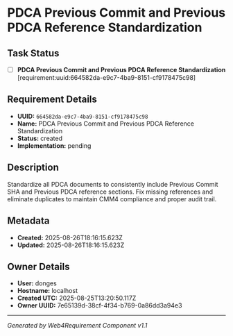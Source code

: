 # PDCA Previous Commit and Previous PDCA Reference Standardization

## Task Status
- [ ] **PDCA Previous Commit and Previous PDCA Reference Standardization** [requirement:uuid:664582da-e9c7-4ba9-8151-cf9178475c98]

## Requirement Details

- **UUID:** `664582da-e9c7-4ba9-8151-cf9178475c98`
- **Name:** PDCA Previous Commit and Previous PDCA Reference Standardization
- **Status:** created
- **Implementation:** pending

## Description

Standardize all PDCA documents to consistently include Previous Commit SHA and Previous PDCA reference sections. Fix missing references and eliminate duplicates to maintain CMM4 compliance and proper audit trail.

## Metadata

- **Created:** 2025-08-26T18:16:15.623Z
- **Updated:** 2025-08-26T18:16:15.623Z

## Owner Details

- **User:** donges
- **Hostname:** localhost
- **Created UTC:** 2025-08-25T13:20:50.117Z
- **Owner UUID:** 7e65139d-38cf-4f34-b769-0a86dd3a94e3

---

*Generated by Web4Requirement Component v1.1*
